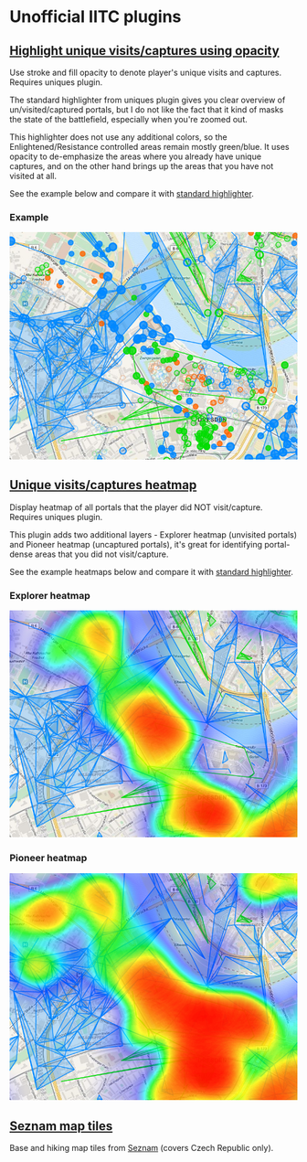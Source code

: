 # Unofficial IITC plugins


## [Highlight unique visits/captures using opacity](https://raw.githubusercontent.com/xificurk/iitc-plugins/master/dist/portal-highlighter-uniques-opacity.user.js)

Use stroke and fill opacity to denote player's unique visits and captures. Requires uniques plugin.

The standard highlighter from uniques plugin gives you clear overview of un/visited/captured portals, but I do not like the fact that it kind of masks the state of the battlefield, especially when you're zoomed out.

This highlighter does not use any additional colors, so the Enlightened/Resistance controlled areas remain mostly green/blue. It uses opacity to de-emphasize the areas where you already have unique captures, and on the other hand brings up the areas that you have not visited at all.

See the example below and compare it with [standard highlighter](images/uniques.png?raw=true).

### Example

![Uniques opacity plugin highlighting](images/portal-highlighter-uniques-opacity.png?raw=true "Uniques opacity plugin highlighting")


## [Unique visits/captures heatmap](https://raw.githubusercontent.com/xificurk/iitc-plugins/master/dist/uniques-heatmap.user.js)

Display heatmap of all portals that the player did NOT visit/capture. Requires uniques plugin.

This plugin adds two additional layers - Explorer heatmap (unvisited portals) and Pioneer heatmap (uncaptured portals), it's great for identifying portal-dense areas that you did not visit/capture.

See the example heatmaps below and compare it with [standard highlighter](images/uniques.png?raw=true).

### Explorer heatmap

![Explorer heatmap](images/uniques-heatmap-explorer.png?raw=true "Explorer heatmap")

### Pioneer heatmap

![Pioneer heatmap](images/uniques-heatmap-pioneer.png?raw=true "Pioneer heatmap")


## [Seznam map tiles](https://raw.githubusercontent.com/xificurk/iitc-plugins/master/dist/basemap-seznam.user.js)

Base and hiking map tiles from [Seznam](http://mapy.cz) (covers Czech Republic only).
